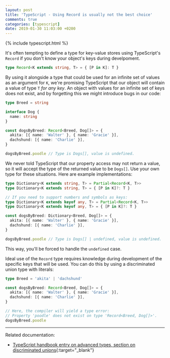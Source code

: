 ```yaml
---
layout: post
title: 'TypeScript - Using Record is usually not the best choice'
comments: true
categories: [typescript]
date: 2019-01-30 11:03:00 +0200
---
```


{% include typescript.html %}

It's often tempting to define a type for key-value stores using TypeScript's `Record` if you don't know your object's keys during develpoment.

```ts
type Record<K extends string, T> = { [P in K]: T }
```

By using it alongside a type that could be used for an infinite set of values as an argument for `K`, we're promising TypeScript that our object will contain a value of type `T` _for any key_. An object with values for an infinite set of keys does not exist, and by forgetting this we might introduce bugs in our code:

```ts
type Breed = string

interface Dog {
  name: string
}

const dogsByBreed: Record<Breed, Dog[]> = {
  akita: [{ name: 'Walter' }, { name: 'Gracie' }],
  dachshund: [{ name: 'Charlie' }],
}

dogsByBreed.poodle // Type is Dogs[], value is undefined.
```

We never told TypeScript that our property access may not return a value, so it will accept the type of the returned value to be `Dogs[]`. Use your own type for these situations. Here are example implementations:

```ts
type Dictionary<K extends string, T> = Partial<Record<K, T>>
type Dictionary<K extends string, T> = { [P in K]?: T }

// If you need to support numbers and symbols as keys:
type Dictionary<K extends keyof any, T> = Partial<Record<K, T>>
type Dictionary<K extends keyof any, T> = { [P in K]?: T }

const dogsByBreed: Dictionary<Breed, Dog[]> = {
  akita: [{ name: 'Walter' }, { name: 'Gracie' }],
  dachshund: [{ name: 'Charlie' }],
}

dogsByBreed.poodle // Type is Dogs[] | undefined, value is undefined.
```

This way, you'll be forced to handle the `undefined` case.

Ideal use of the `Record` type requires knowledge during development of the specific keys that will be used. You can do this by using a discriminated union type with literals:

```ts
type Breed = 'akita' | 'dachshund'

const dogsByBreed: Record<Breed, Dog[]> = {
  akita: [{ name: 'Walter' }, { name: 'Gracie' }],
  dachshund: [{ name: 'Charlie' }],
}

// Here, the compiler will yield a type error:
// Property 'poodle' does not exist on type 'Record<Breed, Dog[]>'.
dogsByBreed.poodle
```

---

Related documentation:

- [TypeScript handbook entry on advanced types, section on discriminated unions](https://www.typescriptlang.org/docs/handbook/advanced-types.html){:target="\_blank"}
